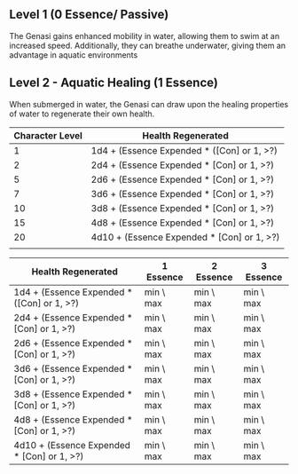 ## Level 1 (0 Essence/ Passive)
The Genasi gains enhanced mobility in water, allowing them to swim at an increased speed. 
Additionally, they can breathe underwater, giving them an advantage in aquatic environments

## Level 2 - Aquatic Healing (1 Essence)
When submerged in water, the Genasi can draw upon the healing properties of water to regenerate their own health.

| Character Level | Health Regenerated |
| ---- | ---- |
| 1 | 1d4 + (Essence Expended * (\[Con\] or 1, >?) |
| 2 | 2d4 + (Essence Expended * \[Con\] or 1, >?) |
| 5 | 2d6 + (Essence Expended * \[Con\] or 1, >?) |
| 7 | 3d6 + (Essence Expended * \[Con\] or 1, >?) |
| 10 | 3d8 + (Essence Expended * \[Con\] or 1, >?) |
| 15 | 4d8 + (Essence Expended * \[Con\] or 1, >?) |
| 20 | 4d10 + (Essence Expended * \[Con\] or 1, >?) |
|  |  |

| Health Regenerated | 1 Essence | 2 Essence | 3 Essence |
| ---- | ---- | ---- | ---- |
| 1d4 + (Essence Expended * (\[Con\] or 1, >?) | min \ max | min \ max | min \ max |
| 2d4 + (Essence Expended * \[Con\] or 1, >?) | min \ max | min \ max | min \ max |
| 2d6 + (Essence Expended * \[Con\] or 1, >?) | min \ max | min \ max | min \ max |
| 3d6 + (Essence Expended * \[Con\] or 1, >?) | min \ max | min \ max | min \ max |
| 3d8 + (Essence Expended * \[Con\] or 1, >?) | min \ max | min \ max | min \ max |
| 4d8 + (Essence Expended * \[Con\] or 1, >?) | min \ max | min \ max | min \ max |
| 4d10 + (Essence Expended * \[Con\] or 1, >?) | min \ max | min \ max | min \ max |

